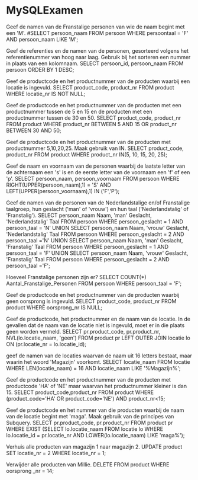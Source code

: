 # MySQLExamen

Geef de namen van de Franstalige personen van wie de naam begint met een 'M'.
#SELECT persoon_naam 
FROM persoon
WHERE persoontaal = 'F'
AND persoon_naam LIKE 'M';

Geef de referenties en de namen van de personen, gesorteerd volgens het referentienummer van hoog naar laag. Gebruik bij het sorteren een nummer in plaats van een kolomnaam.
SELECT persoon_id, persoon_naam
FROM persoon
ORDER BY 1 DESC; 

Geef de productcode en het productnummer van de producten waarbij een locatie is ingevuld.
SELECT product_code, product_nr
FROM product
WHERE locatie_nr IS NOT NULL;

Geef de productcode en het productnummer van de producten met een productnummer tussen de 5 en 15 en de producten met een productnummer tussen de 30 en 50.
SELECT product_code, product_nr
FROM product
WHERE product_nr BETWEEN 5 AND 15
OR product_nr BETWEEN 30 AND 50;

Geef de productcode en het productnummer van de producten met productnummer 5,10,20,25. Maak gebruik van IN.
SELECT product_code, product_nr
FROM product
WHERE product_nr IN(5, 10, 15, 20, 25);

Geef de naam en voornaam van de personen waarbij de laatste letter van de achternaam een 's' is en de eerste letter van de voornaam een 'f' of een 'p'.
SELECT persoon_naam, persoon_voornaam
FROM persoon
WHERE RIGHT(UPPER(persoon_naam),1) = 'S'
AND LEFT(UPPER(persoon_voornaam),1) IN ('F','P');

Geef de namen van de personen van de Nederlandstalige en/of Franstalige taalgroep, hun geslacht ('man' of 'vrouw') en hun taal ('Nederlandstalig' of 'Franstalig').
SELECT persoon_naam Naam, 'man' Geslacht, 'Nederlandstalig' Taal
FROM persoon
WHERE persoon_geslacht = 1
AND persoon_taal = 'N'
UNION
SELECT persoon_naam Naam, 'vrouw' Geslacht, 'Nederlandstalig' Taal
FROM persoon
WHERE persoon_geslacht = 2
AND persoon_taal ='N'
UNION
SELECT persoon_naam Naam, 'man' Geslacht, 'Franstalig' Taal
FROM persoon
WHERE persoon_geslacht = 1
AND persoon_taal = 'F'
UNION
SELECT persoon_naam Naam, 'vrouw' Geslacht, 'Franstalig' Taal
FROM persoon
WHERE persoon_geslacht = 2
AND persoon_taal ='F';

Hoeveel Franstalige personen zijn er?
SELECT COUNT(*) Aantal_Franstalige_Personen
FROM persoon
WHERE persoon_taal = 'F'; 

Geef de productcode en het productnummer van de producten waarbij geen oorsprong is ingevuld.
SELECT product_code, product_nr
FROM product
WHERE oorsprong_nr IS NULL;

Geef de productcode, het productnummer en de naam van de locatie. In de gevallen dat de naam van de locatie niet is ingevuld, moet er in die plaats geen worden vermeld.
SELECT pr.product_code, pr.product_nr, NVL(lo.locatie_naam, 'geen')
FROM product pr LEFT OUTER JOIN locatie lo
ON (pr.locatie_nr = lo.locatie_id);


geef de namen van de locaties waarvan de naam uit 16 letters bestaat, maar waarin het woord 'Magazijn' voorkomt.
SELECT locatie_naam
FROM locatie
WHERE LEN(locatie_naam) = 16
AND locatie_naam LIKE '%Magazijn%';

Geef de productcode en het productnummer van de producten met productcode 'HA' of 'NE' maar waarvan het productnummer kleiner is dan 15.
SELECT product_code,product_nr 
FROM product 
WHERE (product_code='HA' OR product_code='NE') 
AND product_nr<15;

Geef de productcode en het nummer van die producten waarbij de naam van de locatie begint met 'maga'. Maak gebruik van de principes van Subquery.
SELECT pr.product_code, pr.product_nr
FROM product pr
WHERE EXIST 	(SELECT lo.locatie_naam
		FROM locatie lo
		WHERE lo.locatie_id = pr.locatie_nr
		AND LOWER(lo.locatie_naam) LIKE 'maga%');

Verhuis alle producten van magazijn 1 naar magazijn 2.
UPDATE product
SET locatie_nr = 2
WHERE locatie_nr = 1;

Verwijder alle producten van Millie.
DELETE FROM product 
WHERE oorsprong _nr = 14;
